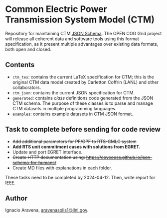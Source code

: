 # Common Electric Power Transmission System Model (CTM)

Repository for maintaining CTM [JSON Schema](https://json-schema.org/). The OPEN COG Grid project
will release all coherent data and software tools using this format specification, as it present
multiple advantages over existing data formats, both open and closed.

## Contents

* `ctm_tex`: contains the current LaTeX specification for CTM; this is the original CTM data model
  created by Carletton Coffrin (LANL) and other collaborators.
* `ctm_json`: contains the current JSON specification for CTM.
* `generated`: contains *class* definitions code generated from the JSON CTM schema. The purpose of
  these classes is to parse and manage CTM datasets in multiple programming languages.
* `examples`: contains example datasets in CTM JSON format.

## Task to complete before sending for code review

* <del>Add additional parameters for PF/OPF to RTS-GMLC system</del>
* **Add RTS unit commitment cases with solutions from EGRET.**
* Update and port EGRET interface.
* <del>Create HTTP documentation using: https://coveooss.github.io/json-schema-for-humans/</del>
* Create MD files with explanations in each folder.

These tasks need to be completed by 2024-04-12. Then, write report for IEEE.

## Author
Ignacio Aravena, aravenasolis1@llnl.gov.

